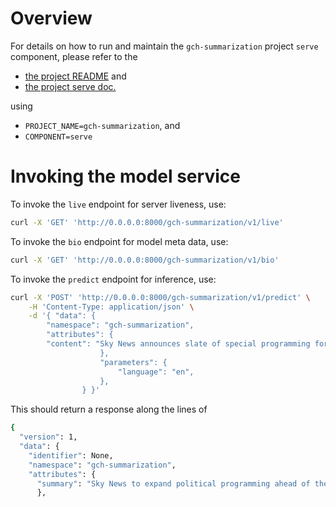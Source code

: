 # Overview

For details on how to run and maintain the `gch-summarization` project `serve` component, please refer
to the
- [the project README](../README.md) and
- [the project serve doc.](../../docs/04_serve.md)

using

- `PROJECT_NAME=gch-summarization`, and
- `COMPONENT=serve`

# Invoking the model service

To invoke the `live` endpoint for server liveness, use:

```bash
curl -X 'GET' 'http://0.0.0.0:8000/gch-summarization/v1/live'
```

To invoke the `bio` endpoint for model meta data, use:

```bash
curl -X 'GET' 'http://0.0.0.0:8000/gch-summarization/v1/bio'
```

To invoke the `predict` endpoint for inference, use:

```bash
curl -X 'POST' 'http://0.0.0.0:8000/gch-summarization/v1/predict' \
    -H 'Content-Type: application/json' \
    -d '{ "data": {
        "namespace": "gch-summarization",
        "attributes": {
        "content": "Sky News announces slate of special programming for the appointment of the UK's new Prime Minister.\nSky News' political programming will expand ahead of a momentous week in UK politics with the impending announcement of the new Prime Minister. Sky News' key political programmes will return to bring audiences in-depth discussion and analysis of all the latest news with live coverage from Downing Street and Westminster.\nHead of Sky News, John Ryley:\n'This is a momentous week in British politics, where a new Prime Minister will take on an in-tray bursting with crunch decisions.",
                    },
                    "parameters": {
                        "language": "en",
                    },
                } }'
```

This should return a response along the lines of
```bash
{
  "version": 1,
  "data": {
    "identifier": None,
    "namespace": "gch-summarization",
    "attributes": {
      "summary": "Sky News to expand political programming ahead of the appointment of the new Prime Minister. Key political programmes will return to bring audiences in-depth discussion and analysis."}
      },
```
